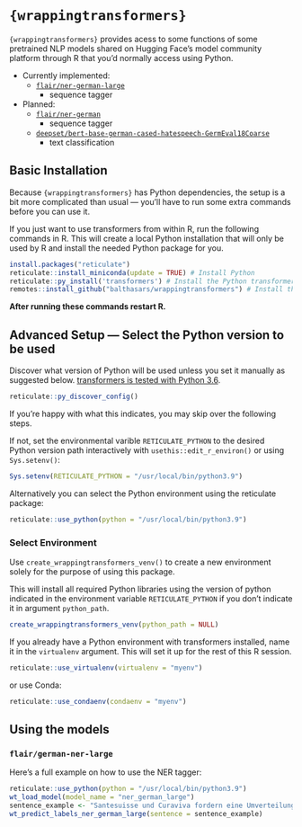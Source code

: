 
<!-- README.md is generated from README.Rmd. Please edit that file -->

# `{wrappingtransformers}`

<!-- badges: start -->
<!-- badges: end -->

`{wrappingtransformers}` provides acess to some functions of some
pretrained NLP models shared on Hugging Face’s model community platform
through R that you’d normally access using Python.

-   Currently implemented:
    -   [`flair/ner-german-large`](https://huggingface.co/flair/ner-german-large)
        -   sequence tagger
-   Planned:
    -   [`flair/ner-german`](https://huggingface.co/flair/ner-german)
        -   sequence tagger
    -   [`deepset/bert-base-german-cased-hatespeech-GermEval18Coarse`](https://huggingface.co/deepset/bert-base-german-cased-hatespeech-GermEval18Coarse)
        -   text classification

## Basic Installation

Because `{wrappingtransformers}` has Python dependencies, the setup is a
bit more complicated than usual — you’ll have to run some extra commands
before you can use it.

If you just want to use transformers from within R, run the following
commands in R. This will create a local Python installation that will
only be used by R and install the needed Python package for you.

``` r
install.packages("reticulate")
reticulate::install_miniconda(update = TRUE) # Install Python
reticulate::py_install('transformers') # Install the Python transformers package
remotes::install_github("balthasars/wrappingtransformers") # Install this package
```

**After running these commands restart R.**

## Advanced Setup — Select the Python version to be used

Discover what version of Python will be used unless you set it manually
as suggested below. [transformers is tested with Python
3.6](https://github.com/huggingface/transformers).

``` r
reticulate::py_discover_config()
```

If you’re happy with what this indicates, you may skip over the
following steps.

If not, set the environmental varible `RETICULATE_PYTHON` to the desired
Python version path interactively with `usethis::edit_r_environ()` or
using `Sys.setenv()`:

``` r
Sys.setenv(RETICULATE_PYTHON = "/usr/local/bin/python3.9")
```

Alternatively you can select the Python environment using the reticulate
package:

``` r
reticulate::use_python(python = "/usr/local/bin/python3.9")
```

### Select Environment

Use `create_wrappingtransformers_venv()` to create a new environment
solely for the purpose of using this package.

This will install all required Python libraries using the version of
python indicated in the environment variable `RETICULATE_PYTHON` if you
don’t indicate it in argument `python_path`.

``` r
create_wrappingtransformers_venv(python_path = NULL)
```

If you already have a Python environment with transformers installed,
name it in the `virtualenv` argument. This will set it up for the rest
of this R session.

``` r
reticulate::use_virtualenv(virtualenv = "myenv")
```

or use Conda:

``` r
reticulate::use_condaenv(condaenv = "myenv")
```

## Using the models

### `flair/german-ner-large`

Here’s a full example on how to use the NER tagger:

``` r
reticulate::use_python(python = "/usr/local/bin/python3.9")
wt_load_model(model_name = "ner_german_large")
sentence_example <- "Santesuisse und Curaviva fordern eine Umverteilung"
wt_predict_labels_ner_german_large(sentence = sentence_example)
```
